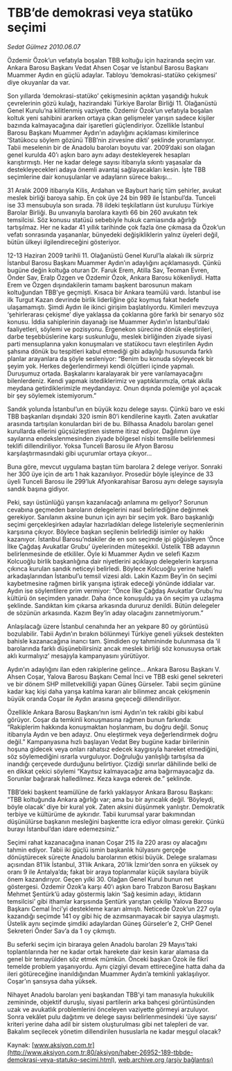 # TBB’de demokrasi veya statüko seçimi

*Sedat Gülmez 2010.06.07*

<font class="agenda2NewsSpot">
 Özdemir Özok’un vefatıyla boşalan TBB koltuğu için haziranda seçim var. Ankara Barosu Başkanı Vedat Ahsen Coşar ve İstanbul Barosu Başkanı Muammer Aydın en güçlü adaylar. Tabloyu ‘demokrasi-statüko çekişmesi’ diye okuyanlar da var.
</font>
<font class="newsDetail">
 <p>
  <p class="MsoNormal">
   Son yıllarda ‘demokrasi-statüko’ çekişmesinin açıktan yaşandığı hukuk çevrelerinin gözü kulağı, hazirandaki Türkiye Barolar Birliği 11. Olağanüstü Genel Kurulu’na kilitlenmiş vaziyette. Özdemir Özok’un vefatıyla boşalan koltuk yeni sahibini ararken ortaya çıkan gelişmeler yarışın sadece kişiler bazında kalmayacağına dair işaretleri güçlendiriyor. Özellikle İstanbul Barosu Başkanı Muammer Aydın’ın adaylığını açıklaması kimilerince ‘Statükocu söylem gözünü TBB’nin zirvesine dikti’ şeklinde yorumlanıyor. Tabii meselenin bir de Anadolu baroları boyutu var. 2009’daki son olağan genel kurulda 40’ı aşkın baro aynı adayı destekleyerek hesapları karıştırmıştı. Her ne kadar delege sayısı itibarıyla sıkıntı yaşasalar da destekleyecekleri adaya önemli avantaj sağlayacakları kesin. İşte TBB seçimlerine dair konuşulanlar ve adayların sürece bakışı…
  </p>
  <p class="MsoNormal">
   31 Aralık 2009 itibarıyla Kilis, Ardahan ve Bayburt hariç tüm şehirler, avukat meslek birliği baroya sahip. En çok üye 24 bin 989 ile İstanbul’da. Tunceli ise 33 mensubuyla son sırada. 78 ildeki teşkilatların üst kuruluşu Türkiye Barolar Birliği. Bu unvanıyla barolara kayıtlı 66 bin 260 avukatın tek temsilcisi. Söz konusu statüsü sebebiyle hukuk camiasında ağırlığı tartışılmaz. Her ne kadar 41 yıllık tarihinde çok fazla öne çıkmasa da Özok’un vefatı sonrasında yaşananlar, bünyedeki değişikliklerin yalnız üyeleri değil, bütün ülkeyi ilgilendireceğini gösteriyor.
  </p>
  <p class="MsoNormal">
   12-13 Haziran 2009 tarihli 11. Olağanüstü Genel Kurul’la alakalı ilk sürpriz İstanbul Barosu Başkanı Muammer Aydın’ın adaylığını açıklamasıydı. Çünkü bugüne değin koltuğa oturan Dr. Faruk Erem, Atilla Sav, Teoman Evren, Önder Sav, Eralp Özgen ve Özdemir Özok, Ankara Barosu kökenliydi. Hatta Erem ve Özgen dışındakilerin tamamı başkent barosunun makam koltuğundan TBB’ye geçmişti. Kısaca bir Ankara teamülü vardı. İstanbul ise ilk Turgut Kazan devrinde birlik liderliğine göz koymuş fakat hedefe ulaşamamıştı. Şimdi Aydın ile ikinci girişim başlatılıyordu. Kimileri mevzuya ‘şehirlerarası çekişme’ diye yaklaşsa da çoklarına göre farklı bir senaryo söz konusu. İddia sahiplerinin dayanağı ise Muammer Aydın’ın İstanbul’daki faaliyetleri, söylemi ve pozisyonu. Ergenekon sürecine dönük eleştirileri, darbe teşebbüslerine karşı suskunluğu, meslek birliğinden ziyade siyasi parti mensuplarına yakın konuşmaları ve statükocu tavrı eleştirilen Aydın şahsına dönük bu tespitleri kabul etmediği gibi adaylığı hususunda farklı planlar arayanlara da şöyle sesleniyor: “Benim bu konuda söyleyecek bir şeyim yok. Herkes değerlendirmeyi kendi ölçütleri içinde yapmalı. Duruşumuz ortada. Başkalarını karalayarak bir yere varılamayacağını bilenlerdeniz. Kendi yapmak istediklerimiz ve yaptıklarımızla, ortak akılla meydana getirdiklerimizle meydandayız. Onun dışında polemiğe yol açacak bir şey söylemek istemiyorum.”
  </p>
  <p class="MsoNormal">
   Sandık yolunda İstanbul’un en büyük kozu delege sayısı. Çünkü baro ve eski TBB başkanları dışındaki 320 ismin 80’i kendilerine kayıtlı. Zaten avukatlar arasında tartışılan konulardan biri de bu. Bilhassa Anadolu baroları genel kurullarda ellerini güçsüzleştiren sisteme itiraz ediyor. Dağılımın üye sayılarına endekslenmesinden ziyade bölgesel nisbi temsille belirlenmesi teklifi dillendiriliyor. Yoksa Tunceli Barosu ile Afyon Barosu karşılaştırmasındaki gibi uçurumlar ortaya çıkıyor…
  </p>
  <p class="MsoNormal">
   Buna göre, mevcut uygulama baştan tüm barolara 2 delege veriyor. Sonraki her 300 üye için de artı 1 hak kazanılıyor. Prosedür böyle işleyince de 33 üyeli Tunceli Barosu ile 299’luk Afyonkarahisar Barosu aynı delege sayısıyla sandık başına gidiyor.
  </p>
  <p class="MsoNormal">
   Peki, sayı üstünlüğü yarışın kazanılacağı anlamına mı geliyor? Sorunun cevabına geçmeden baroların delegelerini nasıl belirlediğine değinmek gerekiyor. Sanılanın aksine bunun için ayrı bir seçim yok. Baro başkanlığı seçimi gerçekleşirken adaylar hazırladıkları delege listeleriyle seçmenlerinin karşısına çıkıyor. Böylece başkan seçilenin belirlediği isimler oy hakkı kazanıyor. İstanbul Barosu’ndakiler de en son seçimde ipi göğüsleyen ‘Önce İlke Çağdaş Avukatlar Grubu’ üyelerinden müteşekkil. Üstelik TBB adayının belirlenmesinde de etkililer. Öyle ki Muammer Aydın ve selefi Kazım Kolcuoğlu birlik başkanlığına dair niyetlerini açıklayıp delegelerin karşısına çıkınca kurulan sandık neticeyi belirledi. Böylece Kolcuoğlu yerine halefi arkadaşlarından İstanbul’u temsil vizesi aldı. Lakin Kazım Bey’in ön seçimi kaybetmesine rağmen birlik yarışına iştirak edeceği yönünde iddialar var. Aydın ise söylentilere prim vermiyor: “Önce İlke Çağdaş Avukatlar Grubu’nu kültürü ön seçimden yanadır. Daha önce konuşuldu ya ön seçim ya uzlaşma şeklinde. Sandıktan kim çıkarsa arkasında dururuz denildi. Bütün delegeler de sözünün arkasında. Kazım Bey’in aday olacağını zannetmiyorum.”
  </p>
  <p class="MsoNormal">
   Anlaşılacağı üzere İstanbul cenahında her an yekpare 80 oy görüntüsü bozulabilir. Tabii Aydın’ın bırakın bölünmeyi Türkiye geneli yüksek destekten bahisle kazanacağına inancı tam. Şimdiden oy tahmininde bulunmasa da ‘il barolarında farklı düşünebilirsiniz ancak meslek birliği söz konusuysa ortak aklı kurmalıyız’ mesajıyla kampanyasını yürütüyor.
  </p>
  <p class="MsoNormal">
   Aydın’ın adaylığını ilan eden rakiplerine gelince… Ankara Barosu Başkanı V. Ahsen Coşar, Yalova Barosu Başkanı Cemal İnci ve TBB eski genel sekreteri ve bir dönem SHP milletvekilliği yapan Güneş Gürseler. Tabii seçim gününe kadar kaç kişi daha yarışa katılma kararı alır bilinmez ancak çekişmenin büyük oranda Coşar ile Aydın arasına geçeceği dillendiriliyor.
  </p>
  <p class="MsoNormal">
   Özellikle Ankara Barosu Başkanı’nın ismi Aydın’ın tek rakibi gibi kabul görüyor. Coşar da temkinli konuşmasına rağmen bunun farkında: “Rakiplerim hakkında konuşmaktan hoşlanmam, bu doğru değil. Sonuç itibarıyla Aydın ve ben adayız. Onu eleştirmek veya değerlendirmek doğru değil.” Kampanyasına hızlı başlayan Vedat Bey bugüne kadar birilerinin hoşuna gidecek veya onları rahatsız edecek kaygısıyla hareket etmediğini, söz söylemediğini ısrarla vurguluyor. Doğruluğu yanlışlığı tartışılsa da inandığı çerçevede durduğunu belirtiyor. Çizdiği sınırlar dâhilinde belki de en dikkat çekici söylemi “Kayıtsız kalmayacağız ama bağırmayacağız da. Sorunlar bağırarak halledilmez. Keza kavga ederek de.” şeklinde.
  </p>
  <p class="MsoNormal">
   TBB’deki başkent teamülüne de farklı yaklaşıyor Ankara Barosu Başkanı: “TBB koltuğunda Ankara ağırlığı var; ama bu bir ayrıcalık değil. ‘Böyleydi, böyle olacak’ diye bir kural yok. Zaten aksini düşünmek yanlıştır. Demokratik terbiye ve kültürüme de aykırıdır. Tabii kurumsal yarar bakımından düşünülürse başkanın mesleğini başkentte icra ediyor olması gerekir. Çünkü burayı İstanbul’dan idare edemezsiniz.”
  </p>
  <p class="MsoNormal">
   Seçimi rahat kazanacağına inanan Coşar 215 ila 220 arası oy alacağını tahmin ediyor. Tabii iki güçlü ismin başkanlık hülyasını gerçeğe dönüştürecek süreçte Anadolu barolarının etkisi büyük. Delege sıralaması açısından 81’lik İstanbul, 31’lik Ankara, 20’lik İzmir’den sonra en yüksek oy oranı 9 ile Antalya’da; fakat bir araya toplanmalar küçük sayılara büyük önem kazandırıyor. Geçen yılki 30. Olağan Genel Kurul bunun net göstergesi. Özdemir Özok’a karşı 40’ı aşkın baro Trabzon Barosu Başkanı Mehmet Şentürk’ü aday göstermiş lakin ‘Sağ kesimin adayı, iktidarın temsilcisi’ gibi ithamlar karşısında Şentürk yarıştan çekilip Yalova Barosu Başkanı Cemal İnci’yi destekleme kararı almıştı. Neticede Özok’un 227 oyla kazandığı seçimde 141 oy gibi hiç de azımsanmayacak bir sayıya ulaşmıştı. Üstelik aynı seçimde şimdiki adaylardan Güneş Gürseler’e 2, CHP Genel Sekreteri Önder Sav’a da 1 oy çıkmıştı.
  </p>
  <p class="MsoNormal">
   Bu seferki seçim için biraraya gelen Anadolu baroları 29 Mayıs’taki toplantılarında her ne kadar ortak harekete dair kesin karar alamasa da genel bir temayülden söz etmek mümkün. Önceki başkan Özok ile fikrî temelde problem yaşanıyordu. Aynı çizgiyi devam ettireceğine hatta daha da ileri götüreceğine inanıldığından Muammer Aydın’a temkinli yaklaşılıyor. Coşar’ın şansıysa daha yüksek.
  </p>
  <p class="MsoNormal">
   Nihayet Anadolu baroları yeni başkandan TBB’yi tam manasıyla hukukilik zemininde, objektif duruşlu, siyasi partilerin arka bahçesi görüntüsünden uzak ve avukatlık problemlerini önceleyen vaziyette görmeyi arzuluyor. Sonra vekâlet pulu dağıtımı ve delege sayısı belirlenmesindeki ‘üye sayısı’ kriteri yerine daha adil bir sistem oluşturulması gibi net talepleri de var. Bakalım seçilecek yönetim dillendirilen hususlarla ne kadar meşgul olacak?
  </p>
 </p>
</font>

Kaynak: [www.aksiyon.com.tr](http://www.aksiyon.com.tr:80/aksiyon/haber-26952-189-tbbde-demokrasi-veya-statuko-secimi.html), [web.archive.org (arşiv bağlantısı)](http://web.archive.org/web/20101108023416/http://www.aksiyon.com.tr:80/aksiyon/haber-26952-189-tbbde-demokrasi-veya-statuko-secimi.html)

